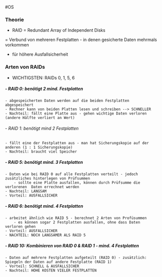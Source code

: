 #OS 

### Theorie
- RAID = Redundant Array of Independent Disks

= Verbund von mehreren Festplatten - in denen gesicherte Daten mehrmals vorkommen
- für höhere Ausfallsicherheit 


### Arten von RAIDs
- WICHTIGSTEN: RAIDs 0, 1, 5, 6

##### - RAID 0: benötigt 2 mind. Festplatten
	- abgespeicherten Daten werden auf die beiden Festplatten abgespeichert
	- Rechner kann von beiden Platten lesen und schreiben --> SCHNELLER
	- Nachteil: fällt eine Platte aus - gehen wichtige Daten verloren (andere Hälfte verliert an Wert) 
	
###### - RAID 1: benötigt mind 2 Festplatten
	- fällt eine der Festplatten aus - man hat Sicherungskopie auf der anderen (1 : 1 Sicherungskopie)
	- Nachteil: braucht viel Speicher
	
##### - RAID 5: benötigt mind. 3 Festplatten
	- Daten wie bei RAID 0 auf alle Festplatten verteilt - jedoch zusätzliches hinterlegen von Prüfsummen
		- sollte eine Platte ausfallen, können durch Prüfsumme die verlorenen  Daten errechnet werden
	- Nachteil: LANGSAM
	- Vorteil: AUSFALLSICHER

##### - RAID 6: benötigt mind. 4 Festplatten
	- arbeitet ähnlich wie RAID 5 - berechnet 2 Arten von Profüsummen
		- es können sogar 2 Festplatten ausfallen, ohne dass Daten verloren gehen
	- Vorteil: AUSFALLSICHER
	- NACHTEIL: NOCH LANGSAMER ALS RAID 5

##### - RAID 10: Kombinieren von RAID 0 & RAID 1 - mind. 4 Festplatten
	- Daten auf mehrere Festplatten aufgeteilt (RAID 0) - zusätzlich: Spiegeln der Daten auf andere Festplatte (RAID 1)
	- Vorteil: SCHNELL & AUSFALLSICHER
	- Nachteil: HOHE KOSTEN VIELER FESTPLATTEN